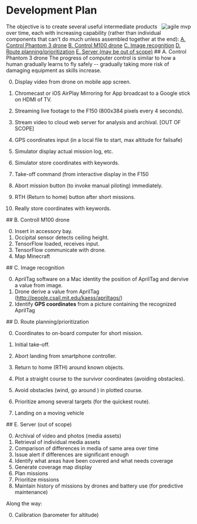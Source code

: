 # Development Plan
<img align="right" alt="agile mvp" src="https://cloud.githubusercontent.com/assets/300046/12909852/f64315f0-ceb9-11e5-8540-0c0046047881.jpg">
The objective is to create several useful intermediate products over time, each with increasing capability
(rather than individual components that can't do much unless assembled together at the end):

<a href="#PhantomCapabilities">
A. Control Phantom 3 drone</a>

<a href="#M100Capabilities">
B. Control M100 drone</a>

<a href="#ImageRecognition">
C. Image recognition</a>

<a href="#RoutePlanning">
D. Route planning/prioritization</a>

<a href="#ServerCapabilities">
E. Server (may be out of scope)</a>


<a name="PhantomCapabilities">
## A. Control Phantom 3 drone</a>
The progress of computer control is similar to how a human gradually learns to fly safely -- gradually taking more risk of damaging equipment as skills increase.

   0. Display video from drone on mobile app screen.
   0. Chromecast or iOS AirPlay Mirroring for App broadcast to a Google stick on HDMI of TV.
   0. Streaming live footage to the F150 (800x384 pixels every 4 seconds).
   0. Stream video to cloud web server for analysis and archival. [OUT OF SCOPE]
   0. GPS coordinates input (in a local file to start, max altitude for failsafe)

   0. Simulator display actual mission log, etc.
   0. Simulator store coordinates with keywords.

   0. Take-off command (from interactive display in the F150
   0. Abort mission button (to invoke manual piloting) immediately.
   0. RTH (Return to home) button after short missions.
   0. Really store coordinates with keywords.

<a name="M100Capabilities">
## B. Controll M100 drone</a>

   0. Insert in accessory bay.
   0. Occipital sensor detects ceiling height.
   0. TensorFlow loaded, receives input.
   1. TensorFlow communicate with drone.
   2. Map Minecraft

<a name="ImageRecognition">
## C. Image recognition</a>

   0. AprilTag software on a Mac identity the position of AprilTag and dervive a value from image.
   0. Drone derive a value from AprilTag (http://people.csail.mit.edu/kaess/apriltags/)
   0. Identify <strong>GPS coordinates</strong> from a picture containing the recognized AprilTag

<a name="RoutePlanning">
## D. Route planning/prioritization</a>

   0. Coordinates to on-board computer for short mission.
   0. Initial take-off.
   1. Abort landing from smartphone controller.
   0. Return to home (RTH) around known objects.

   0. Plot a straight course to the survivor coordinates (avoiding obstacles).
   0. Avoid obstacles (wind, go around ) in plotted course.
   0. Prioritize among several targets (for the quickest route).
   0. Landing on a moving vehicle

<a name="ServerCapabilities">
## E. Server (out of scope)</a>

   0. Archival of video and photos (media assets)
   1. Retrieval of individual media assets
   2. Comparison of differences in media of same area over time
   3. Issue alert if differences are significant enough
   0. Identify what areas have been covered and what needs coverage
   1. Generate coverage map display
   0. Plan missions 
   1. Prioritize missions
   2. Maintain history of missions by drones and battery use (for predictive maintenance)

Along the way:

0. Calibration (barometer for altitude)
